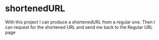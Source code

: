 # shortenedURL
With this project I can produce a shortenedURL from a regular one. Then I can request for the shortened URL and send me back to the Regular URL page
